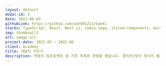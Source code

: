```yaml
---
layout: default
modal-id: 3
date: 2022-06-03
githubLink: https://github.com/ash991213/Gaeki
stacks: TypeScript, React, Next.js, redux-saga, styled-components, multer, AWS-EC2, nginx, sequelize
img: thumbnail3
alt: image-alt
project-date: 2022.05 ~ 2022.06
client: Academy
title: 개발자 키우기
description: 학원의 팀프로젝트 중 가장 독특한 경험을 했습니다. 클리커/방치 형식의 웹 게임을 만드는 것이 목표였으며, react native 와 expo 를 통해 플레이스토어에 출시까지 이뤘습니다. 캐릭터 및 배경 등 게임 소스를 비트맵으로 직접 제작한것이 특별한 경험이었습니다.
---
```

